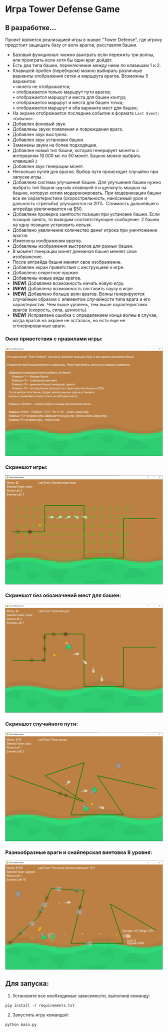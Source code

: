 # Игра Tower Defense Game
## В разработке...

Проект является реализацией игры в жанре "Tower Defense", 
где игроку предстоит защищать базу от волн врагов, расставляя башни.

- Базовый функционал: можно выиграть если пережить три волны, или проиграть если хотя бы один враг дойдёт.  
- Есть два типа башен, переключение между ними по клавишам 1 и 2.  
- Клавишей пробел (перебором) можно выбирать различные варианты отображения сетки и маршрута врагов. Возможны 5 вариантов:  
 • ничего не отображается;  
 • отображается только маршрут пути врагов;  
 • отображается маршрут и места для башен контур;  
 • отображается маршрут и места для башен точка;  
 • отображается маршрут и оба варианта мест для башен;  
- На экране отображается последние событие в формате `Last Event: <Событие>`.  
- Добавлен фоновый звук.  
- Добавлены звуки появления и повреждения врага.  
- Добавлен звук выстрела.  
- Добавлен звук установки башни.  
- Заменены звуки на более подходящие.  
- Добавлен новый тип башни, которая генерирует монеты с интервалом 
10.000 мс по 50 монет. Башню можно выбрать клавишей `3`  
- Добавлен звук генерации монет.  
- Несколько путей для врагов. Выбор пути происходит случайно при запуске игры.  
- Добавлена система улучшения башен. Для улучшения башни нужно выбрать тип башни `upgrade` клавишей `0` и щелкнуть мышью на башню, которую хотим модернизировать.
При модернизации башни все ее характеристики (скорострельность, наносимый урон и дальность стрельбы) улучшаются на 20%. 
Стоимость дальнейшего апгрейда увеличивается на $50.
- Добавлена проверка занятости позиции при установке башни. Если позиция занята, то выводим соответствующее сообщение. 2 башни на одну позицию установить нельзя.  
- Добавлено увеличение количество денег игрока при уничтожении врагов.  
- Изменены изображения врагов.  
- Добавлены изображения выстрелов для разных башен.  
- В момент генерации монет денежная башня меняет свое изображение.  
- После апгрейда башня меняет свое изображение.  
- Добавлен экран приветствия с инструкцией к игре.  
- Добавлено секретное оружие.  
- Добавлены новые виды врагов.  
- **(NEW)** Добавлена возможность начать новую игру.  
- **(NEW)** Добавлена возможность поставить паузу в игре.  
- **(NEW)** Добавлено больше волн врагов. Волны генерируются случайным образом с элементом случайности типа врага 
и его характеристик. Чем выше уровень, тем выше характеристики врагов (скорость, сила, ценность).   
- **(NEW)** Исправлена ошибка с определением конца волны в случае, когда врагов на экране не осталось, 
но есть еще не сгенерированные враги.


### Окно приветствия с правилами игры:
![img04](https://github.com/Topotun77/tower_defence/blob/master/ScreenShots/n004.JPG?raw=true)
### Скриншот игры:
![img01](https://github.com/Topotun77/tower_defence/blob/master/ScreenShots/n001.JPG?raw=true)
### Скриншот без обозначений мест для башен:
![img02](https://github.com/Topotun77/tower_defence/blob/master/ScreenShots/n002.JPG?raw=true)
### Скриншот случайного пути:
![img03](https://github.com/Topotun77/tower_defence/blob/master/ScreenShots/n003.JPG?raw=true)
### Разнообразные враги и снайперская винтовка 8 уровня:
![img04](https://github.com/Topotun77/tower_defence/blob/master/ScreenShots/n005.JPG?raw=true)

## Для запуска:
1. Установите все необходимые зависимости, выполнив команду:  
```
pip install -r requirements.txt
```
2. Запустить игру командой:
```
python main.py
```
